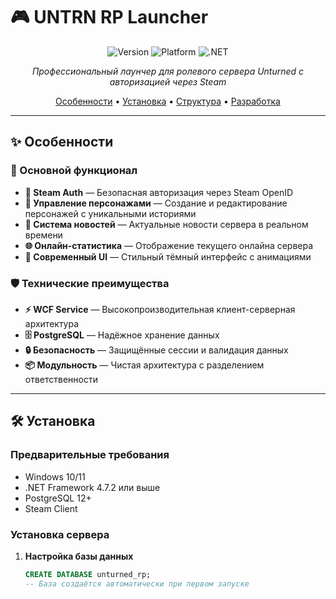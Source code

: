 # 🎮 UNTRN RP Launcher

<div align="center">

![Version](https://img.shields.io/badge/Version-1.0.0-blue?style=for-the-badge)
![Platform](https://img.shields.io/badge/Platform-Windows-lightgrey?style=for-the-badge)
![.NET](https://img.shields.io/badge/.NET-4.7.2-purple?style=for-the-badge)

*Профессиональный лаунчер для ролевого сервера Unturned с авторизацией через Steam*

[Особенности](#-особенности) • [Установка](#-установка) • [Структура](#-структура-проекта) • [Разработка](#-разработка)

</div>

---

## ✨ Особенности

### 🚀 Основной функционал
- **🔐 Steam Auth** — Безопасная авторизация через Steam OpenID  
- **👤 Управление персонажами** — Создание и редактирование персонажей с уникальными историями  
- **📰 Система новостей** — Актуальные новости сервера в реальном времени  
- **🌐 Онлайн-статистика** — Отображение текущего онлайна сервера  
- **🎨 Современный UI** — Стильный тёмный интерфейс с анимациями  

### 🛡️ Технические преимущества
- **⚡ WCF Service** — Высокопроизводительная клиент-серверная архитектура  
- **🗄️ PostgreSQL** — Надёжное хранение данных  
- **🔒 Безопасность** — Защищённые сессии и валидация данных  
- **📦 Модульность** — Чистая архитектура с разделением ответственности  

---

## 🛠️ Установка

### Предварительные требования
- Windows 10/11  
- .NET Framework 4.7.2 или выше  
- PostgreSQL 12+  
- Steam Client  

### Установка сервера

1. **Настройка базы данных**
   ```sql
   CREATE DATABASE unturned_rp;
   -- База создаётся автоматически при первом запуске
